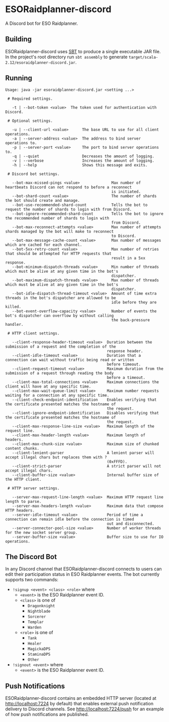 # ESORaidplanner-discord

A Discord bot for ESO Raidplanner.

## Building

ESORaidplanner-discord uses [SBT](https://www.scala-sbt.org/) to produce a single executable JAR file. In the project's
root directory run `sbt assembly` to generate `target/scala-2.12/esoraidplanner-discord.jar`.

## Running

```
Usage: java -jar esoraidplanner-discord.jar <setting ...>

 # Required settings.

   -t | --bot-token <value>  The token used for authentication with Discord.

 # Optional settings.

   -u | --client-url <value>      The base URL to use for all client operations.
   -a | --server-address <value>  The address to bind server operations to.
   -p | --server-port <value>     The port to bind server operations to.
   -q | --quiet                   Decreases the amount of logging.
   -v | --verbose                 Increases the amount of logging.
   -h | --help                    Shows this message and exits.

 # Discord bot settings.

   --bot-max-missed-pings <value>              Max number of heartbeats Discord can not respond to before a reconnect
                                               is initiated.
   --bot-shard-count <value>                   The number of shards the bot should create and manage.
   --bot-use-recommended-shard-count           Tells the bot to request the number of shards to login with from Discord.
   --bot-ignore-recommended-shard-count        Tells the bot to ignore the recommended number of shards to login with
                                               from Discord.
   --bot-max-reconnect-attempts <value>        Max number of attempts shards managed by the bot will make to reconnect
                                               to Discord.
   --bot-max-message-cache-count <value>       Max number of messages which are cached for each channel.
   --bot-5xx-retry-count <value>               Max number of retries that should be attempted for HTTP requests that
                                               result in a 5xx response.
   --bot-minimum-dispatch-threads <value>      Min number of threads which must be alive at any given time in the bot's
                                               dispatcher.
   --bot-maximum-dispatch-threads <value>      Max number of threads which must be alive at any given time in the bot's
                                               dispatcher.
   --bot-idle-dispatch-thread-timeout <value>  Amount of time extra threads in the bot's dispatcher are allowed to be
                                               idle before they are killed.
   --bot-event-overflow-capacity <value>       Number of events the bot's dispatcher can overflow by without calling
                                               the back-pressure handler.

 # HTTP client settings.

   --client-response-header-timeout <value>  Duration between the submission of a request and the completion of the
                                             response header.
   --client-idle-timeout <value>             Duration that a connection can wait without traffic being read or written
                                             before timeout.
   --client-request-timeout <value>          Maximum duration from the submission of a request through reading the body
                                             before a timeout.
   --client-max-total-connections <value>    Maximum connections the client will have at any specific time.
   --client-max-wait-queue-limit <value>     Maximum number requests waiting for a connection at any specific time.
   --client-check-endpoint-identification    Enables verifying that the certificate presented matches the hostname of
                                             the request.
   --client-ignore-endpoint-identification   Disables verifying that the certificate presented matches the hostname of
                                             the request.
   --client-max-response-line-size <value>   Maximum length of the request line.
   --client-max-header-length <value>        Maximum length of headers.
   --client-max-chunk-size <value>           Maximum size of chunked content chunks.
   --client-lenient-parser                   A lenient parser will accept illegal chars but replaces them with ?
                                             (0xFFFD).
   --client-strict-parser                    A strict parser will not accept illegal chars.
   --client-buffer-size <value>              Internal buffer size of the HTTP client.

 # HTTP server settings.

   --server-max-request-line-length <value>  Maximum HTTP request line length to parse.
   --server-max-headers-length <value>       Maximum data that compose HTTP headers.
   --server-idle-timeout <value>             Period of time a connection can remain idle before the connection is timed
                                             out and disconnected.
   --server-connector-pool-size <value>      Number of worker threads for the new socket server group.
   --server-buffer-size <value>              Buffer size to use for IO operations.
```

## The Discord Bot

In any Discord channel that ESORaidplanner-discord connects to users can edit their participation status in ESO
Raidplanner events. The bot currently supports two commands:

 - `!signup <event> <class> <role>` where
   - `<event>` is the ESO Raidplanner event ID.
   - `<class>` is one of
     - `Dragonknight`
     - `Nightblade`
     - `Sorcerer`
     - `Templar`
     - `Warden`
   - `<role>` is one of
     - `Tank`
     - `Healer`
     - `MagickaDPS`
     - `StaminaDPS`
     - `Other`
 - `!signout <event>` where
   - `<event>` is the ESO Raidplanner event ID.

## Push Notifications

ESORaidplanner-discord contains an embedded HTTP server (located at [http://localhost:7224](http://localhost:7224) by
default) that enables external push notification delivery to Discord channels. See
[http://localhost:7224/push](http://localhost:7224/push) for an example of how push notifications are published.
